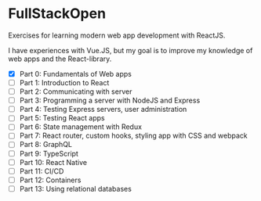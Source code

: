 # FullStackOpen
Exercises for learning modern web app development with ReactJS. 

I have experiences with Vue.JS, but my goal is to improve my knowledge of web apps and the React-library.

- [x] Part 0: Fundamentals of Web apps
- [ ] Part 1: Introduction to React
- [ ] Part 2: Communicating with server
- [ ] Part 3: Programming a server with NodeJS and Express
- [ ] Part 4: Testing Express servers, user administration
- [ ] Part 5: Testing React apps
- [ ] Part 6: State management with Redux
- [ ] Part 7: React router, custom hooks, styling app with CSS and webpack
- [ ] Part 8: GraphQL
- [ ] Part 9: TypeScript
- [ ] Part 10: React Native
- [ ] Part 11: CI/CD
- [ ] Part 12: Containers
- [ ] Part 13: Using relational databases
